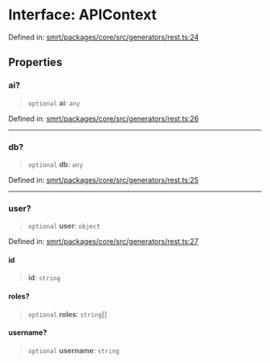 # Interface: APIContext

Defined in: [smrt/packages/core/src/generators/rest.ts:24](https://github.com/happyvertical/smrt/blob/3e10e04571f8229dee5c87ee2f9b9b06c6c49f12/packages/core/src/generators/rest.ts#L24)

## Properties

### ai?

> `optional` **ai**: `any`

Defined in: [smrt/packages/core/src/generators/rest.ts:26](https://github.com/happyvertical/smrt/blob/3e10e04571f8229dee5c87ee2f9b9b06c6c49f12/packages/core/src/generators/rest.ts#L26)

***

### db?

> `optional` **db**: `any`

Defined in: [smrt/packages/core/src/generators/rest.ts:25](https://github.com/happyvertical/smrt/blob/3e10e04571f8229dee5c87ee2f9b9b06c6c49f12/packages/core/src/generators/rest.ts#L25)

***

### user?

> `optional` **user**: `object`

Defined in: [smrt/packages/core/src/generators/rest.ts:27](https://github.com/happyvertical/smrt/blob/3e10e04571f8229dee5c87ee2f9b9b06c6c49f12/packages/core/src/generators/rest.ts#L27)

#### id

> **id**: `string`

#### roles?

> `optional` **roles**: `string`[]

#### username?

> `optional` **username**: `string`
